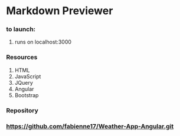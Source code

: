 # Markdown Previewer #
### to launch: ###
1. runs on localhost:3000

### Resources ###
1. HTML
2. JavaScript
3. JQuery
4. Angular
5. Bootstrap

### Repository ###
### https://github.com/fabienne17/Weather-App-Angular.git ###